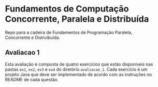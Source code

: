 # Fundamentos de Computação Concorrente, Paralela e Distribuída

Repo para a cadeira de Fundamentos de Programação Paralela, Concorrente e Distruibuída.

## Avaliacao 1

Esta avaliação é composta de quatro exercícios que estão disponíveis nas pastas `ex1`, `ex2`, `ex3` e `ex4` do diretório `avaliacao_1`. Cada exercício é um projeto Java que deve ser implementado de acordo com as instruções no README de cada questão.

